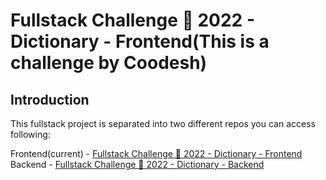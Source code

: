 # Fullstack Challenge 🏅 2022 - Dictionary - Frontend(This is a challenge by Coodesh)

## Introduction

This fullstack project is separated into two different repos you can access following:

Frontend(current) - [Fullstack Challenge 🏅 2022 - Dictionary - Frontend](https://github.com/JonneBR/fullstack-challenge-2022-dictionary-frontend)
Backend - [Fullstack Challenge 🏅 2022 - Dictionary - Backend](https://github.com/JonneBR/fullstack-challenge-2022-dictionary-backend)
